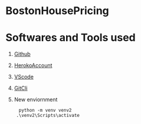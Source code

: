 # BostonHousePricing
# Softwares and Tools used
1. [Github](https://github.com)

2. [HerokoAccount](https://heroko.com)

3. [VScode](https://code.visualstudio.com)

4. [GitCli](http://git.scm.com/book/en/v2-Getting-Started-The-Command-Line)

5. New enviornment
```
     python -m venv venv2
    .\venv2\Scripts\activate
```

